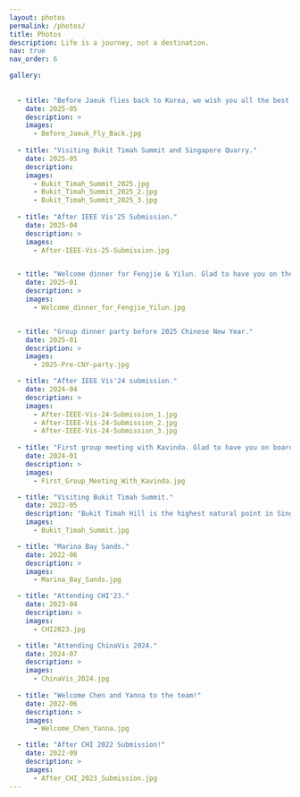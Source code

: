 ```yaml
---
layout: photos
permalink: /photos/
title: Photos
description: Life is a journey, not a destination.
nav: true
nav_order: 6

gallery:
  
    
  - title: "Before Jaeuk flies back to Korea, we wish you all the best!"
    date: 2025-05
    description: >
    images:
      - Before_Jaeuk_Fly_Back.jpg
      
  - title: "Visiting Bukit Timah Summit and Singapore Quarry."
    date: 2025-05
    description:
    images:
      - Bukit_Timah_Summit_2025.jpg
      - Bukit_Timah_Summit_2025_2.jpg
      - Bukit_Timah_Summit_2025_3.jpg
      
  - title: "After IEEE Vis'25 Submission."
    date: 2025-04
    description: >
    images:
      - After-IEEE-Vis-25-Submission.jpg


  - title: "Welcome dinner for Fengjie & Yilun. Glad to have you on the team!"
    date: 2025-01
    description: >
    images:
      - Welcome_dinner_for_Fengjie_Yilun.jpg


  - title: "Group dinner party before 2025 Chinese New Year."
    date: 2025-01
    description: >
    images:
      - 2025-Pre-CNY-party.jpg

  - title: "After IEEE Vis'24 submission."
    date: 2024-04
    description: >
    images:
      - After-IEEE-Vis-24-Submission_1.jpg
      - After-IEEE-Vis-24-Submission_2.jpg
      - After-IEEE-Vis-24-Submission_3.jpg
      
  - title: "First group meeting with Kavinda. Glad to have you on board!"
    date: 2024-01
    description: >
    images:
      - First_Group_Meeting_With_Kavinda.jpg

  - title: "Visiting Bukit Timah Summit."
    date: 2022-05
    description: "Bukit Timah Hill is the highest natural point in Singapore."
    images:
      - Bukit_Timah_Summit.jpg

  - title: "Marina Bay Sands."
    date: 2022-06
    description: >
    images:
      - Marina_Bay_Sands.jpg

  - title: "Attending CHI'23."
    date: 2023-04
    description: >
    images:
      - CHI2023.jpg

  - title: "Attending ChinaVis 2024."
    date: 2024-07
    description: >
    images:
      - ChinaVis_2024.jpg
      
  - title: "Welcome Chen and Yanna to the team!"
    date: 2022-06
    description: >
    images:
      - Welcome_Chen_Yanna.jpg

  - title: "After CHI 2022 Submission!"
    date: 2022-09
    description: >
    images:
      - After_CHI_2023_Submission.jpg
---
```

